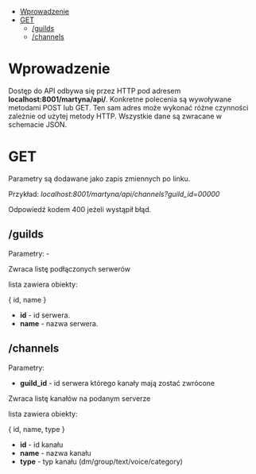 - [Wprowadzenie](#wprowadzenie)
- [GET](#get)
	- [/guilds](#guilds)
	- [/channels](#channels)

# Wprowadzenie
Dostęp do API odbywa się przez HTTP pod adresem **localhost:8001/martyna/api/**.
Konkretne polecenia są wywoływane metodami POST lub GET. Ten sam adres może wykonać różne czynności zależnie od użytej metody HTTP.
Wszystkie dane są zwracane w schemacie JSON.

# GET
Parametry są dodawane jako zapis zmiennych po linku. 

Przykład: *localhost:8001/martyna/api/channels?guild_id=00000*

Odpowiedź kodem 400 jeżeli wystąpił błąd.

## /guilds
Parametry: - 

Zwraca listę podłączonych serwerów

lista zawiera obiekty:

 { id, name }
- **id** - id serwera.
- **name** - nazwa serwera.

## /channels
Parametry: 
- **guild_id** - id serwera którego kanały mają zostać zwrócone 

Zwraca listę kanałów na podanym serverze 

lista zawiera obiekty:

 { id, name, type }
- **id** - id kanału
- **name** - nazwa kanału
- **type** - typ kanału (dm/group/text/voice/category)